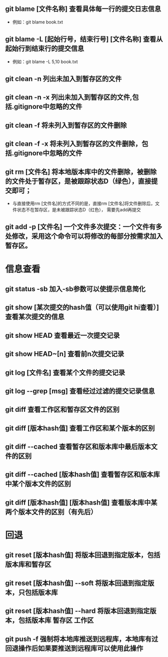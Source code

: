 ## git blame [文件名称] 查看具体每一行的提交日志信息
 - 例如：git blame book.txt
## git blame -L [起始行号，结束行号] [文件名称] 查看从起始行到结束行的提交信息
 - 例如：git blame -L 5,10 book.txt
## git clean -n 列出未加入到暂存区的文件 
## git clean -n -x 列出未加入到暂存区的文件,包括.gitignore中忽略的文件
## git clean -f 将未列入到暂存区的文件删除
## git clean -f -x 将未列入到暂存区的文件删除，包括.gitignore中忽略的文件
## git rm [文件名] 将本地版本库中的文件删除，被删除的文件处于暂存区，是被跟踪状态D（绿色），直接提交即可；
 - 与直接使用rm [文件名]的方式不同的是，直接rm [文件名]将文件删除后，文件状态不在暂存区，是未被跟踪状态D（红色），
 需要先add再提交
## git add -p [文件名] 一个文件多次提交：一个文件有多处修改，采用这个命令可以将修改的每部分按需求加入暂存区。 
# 信息查看
## git status -sb 加入-sb参数可以使提示信息简化
## git show [某次提交的hash值（可以使用git hi查看）] 查看某次提交的信息
## git show HEAD 查看最近一次提交记录
## git show HEAD~[n] 查看前n次提交记录
## git log [文件名] 查看某个文件的提交记录
## git log --grep [msg] 查看经过过滤的提交记录信息
## git diff 查看工作区和暂存区文件的区别
## git diff [版本hash值] 查看工作区和某个版本的区别
## git diff --cached 查看暂存区和版本库中最后版本文件的区别
## git diff --cached [版本hash值] 查看暂存区和版本库中某个版本文件的区别
## git diff [版本hash值] [版本hash值] 查看版本库中某两个版本文件的区别（有先后）
# 回退
## git reset [版本hash值] 将版本回退到指定版本，包括版本库和暂存区
## git reset [版本hash值] --soft 将版本回退到指定版本，只包括版本库
## git reset [版本hash值] --hard 将版本回退到指定版本，包括版本库 暂存区 工作区
## git push -f 强制将本地库推送到远程库，本地库有过回退操作后如果要推送到远程库可以使用此操作



